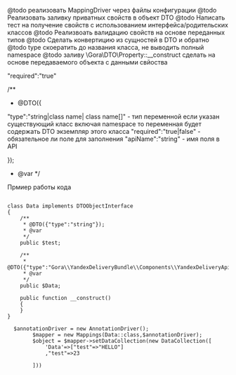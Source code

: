@todo реализовать MappingDriver через файлы конфигурации 
@todo Реализовать заливку приватных свойств в объект DTO
@todo Написать тест на получение свойств с использованием интерфейса/родительских классов
@todo Реализвоать валидацию свойств на основе переданных типов
@todo Сделать конвертицию из сущностей в DTO и обратно
@todo type скоератить до названия класса, не выводить полный namespace
@todo заливу \Gora\DTO\Property::__construct сделать на основе передаваемого объекта с данными свйоства


"required":"true"

/**
 * @DTO({
 
 
 "type":"string|class name| class name[]" - тип переменной если указан существующий класс включая namespace то переменная будет содержать DTO экземпляр этого класса
 "required":"true|false" - обязательное ли поле для заполнения 
 "apiName":"string" - имя поля в API 
  
 });
 * @var
 */
 
 
 Прмиер работы кода
 ````
 
 class Data implements DTOObjectInterface
 {
     /**
      * @DTO({"type":"string"});
      * @var
      */
     public $test;
 
     /**
      * @DTO({"type":"Gora\\YandexDeliveryBundle\\Components\\YandexDeliveryApi\\DTO\\SearchDeliveryList\\Data","required":"false"});
      * @var
      */
     public $Data;
 
     public function __construct()
     {
     }
 }
 
   $annotationDriver = new AnnotationDriver();
         $mapper = new Mappings(Data::class,$annotationDriver);
         $object = $mapper->setDataCollection(new DataCollection([
             'Data'=>["test"=>"HELLO"]
             ,"test"=>23
 
         ]))
         
 ````
